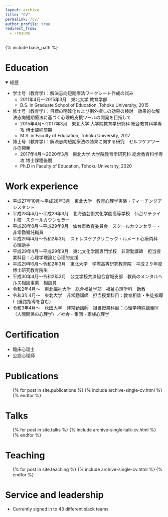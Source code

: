 ```yaml
---
layout: archive
title: "CV"
permalink: /cv/
author_profile: true
redirect_from:
  - /resume
---
```


{% include base_path %}

Education
======
<details open><summary>経歴</summary><div>

- 学士号（教育学）：解決志向短期療法ワークシート作成の試み
  - 2011年4月～2015年3月　東北大学 教育学部 
  - B.S. in Graduate School of Education, Tohoku University, 2015
- 修士号（教育学）：目標の明確化および例外探しの効果の検討　効果的な解決志向短期療法に基づく心理的支援ツールの開発を目指して
  - 2015年4月～2017年3月　東北大学 大学院教育学研究科 総合教育科学専攻 博士課程前期
  - M.S. in Faculty of Education, Tohoku University, 2017
- 博士号（教育学）：解決志向短期療法の効果に関する研究　セルフケアツールの開発
  - 2017年4月～2020年3月　東北大学 大学院教育学研究科 総合教育科学専攻 博士課程後期
  - Ph.D in Faculty of Education, Tohoku University, 2020
</div></details>

Work experience
======
* 平成27年10月～平成28年3月　東北大学　教育心理学実験・ティーチングアシスタント
* 平成28年4月～平成29年3月　北海道芸術文化学園高等学校　仙台サテライト校　スクールカウンセラー
* 平成28年8月～平成29年9月　仙台市教育委員会　スクールカウンセラー・非常勤嘱託職員
* 平成29年4月～令和2年3月　ストレスケアクリニック・ルメート心療内科　心理助手
* 平成29年4月～平成29年9月　東北文化学園専門学校　非常勤講師　担当授業科目：心理学理論と心理的支援
* 平成29年6月～令和2年3月　東北大学　学際高等研究教育院　平成２９年度　博士研究教育院生
* 平成30年4月～令和2年3月　公立学校共済組合宮城支部　教員のメンタルヘルス相談事業　相談員
* 令和2年4月～　東北福祉大学　総合福祉学部　福祉心理学科　助教
* 令和3年4月～　東北大学　非常勤講師　担当授業科目：教育相談・生徒指導Ⅰ（進路指導を含む）
* 令和3年4月～　秋田大学　非常勤講師　担当授業科目：心理学特殊講義Ⅳ（人間関係の心理学）／社会・集団・家族心理学

Certification
======
* 臨床心理士
* 公認心理師

Publications
======
  <ul>{% for post in site.publications %}
    {% include archive-single-cv.html %}
  {% endfor %}</ul>
  
Talks
======
  <ul>{% for post in site.talks %}
    {% include archive-single-talk-cv.html %}
  {% endfor %}</ul>
  
Teaching
======
  <ul>{% for post in site.teaching %}
    {% include archive-single-cv.html %}
  {% endfor %}</ul>
  
Service and leadership
======
* Currently signed in to 43 different slack teams
